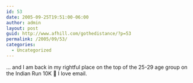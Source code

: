 ```yaml
---
id: 53
date: 2005-09-25T19:51:00-06:00
author: admin
layout: post
guid: http://www.afhill.com/gothedistance/?p=53
permalink: /2005/09/53/
categories:
  - Uncategorized
---
```

&#8230; and I am back in my rightful place on the top of the 25-29 age group on the Indian Run 10K 🙂 I love email.